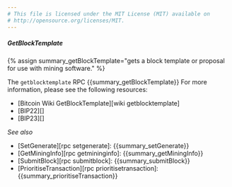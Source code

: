 ```yaml
---
# This file is licensed under the MIT License (MIT) available on
# http://opensource.org/licenses/MIT.
---
```


##### GetBlockTemplate

{% assign summary_getBlockTemplate="gets a block template or proposal for use with mining software." %}

The `getblocktemplate` RPC {{summary_getBlockTemplate}} For more
information, please see the following resources:

* [Bitcoin Wiki GetBlockTemplate][wiki getblocktemplate]
* [BIP22][]
* [BIP23][]

*See also*

* [SetGenerate][rpc setgenerate]: {{summary_setGenerate}}
* [GetMiningInfo][rpc getmininginfo]: {{summary_getMiningInfo}}
* [SubmitBlock][rpc submitblock]: {{summary_submitBlock}}
* [PrioritiseTransaction][rpc prioritisetransaction]: {{summary_prioritiseTransaction}}


